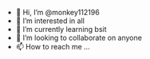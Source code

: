 - 👋 Hi, I’m @monkey112196
- 👀 I’m interested in all
- 🌱 I’m currently learning bsit
- 💞️ I’m looking to collaborate on anyone
- 📫 How to reach me ...

<!---
monkey112196/monkey112196 is a ✨ special ✨ repository because its `README.md` (this file) appears on your GitHub profile.
You can click the Preview link to take a look at your changes.
--->
